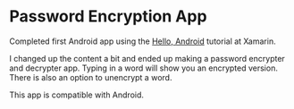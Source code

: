 # Password Encryption App

Completed first Android app using the [Hello, Android](https://developer.xamarin.com/guides/android/getting_started/hello,android/hello,android_quickstart/) tutorial at Xamarin.

I changed up the content a bit and ended up making a password encrypter and decrypter app. Typing in a word will show you an encrypted version. There is also an option to unencrypt a word.

This app is compatible with Android.
